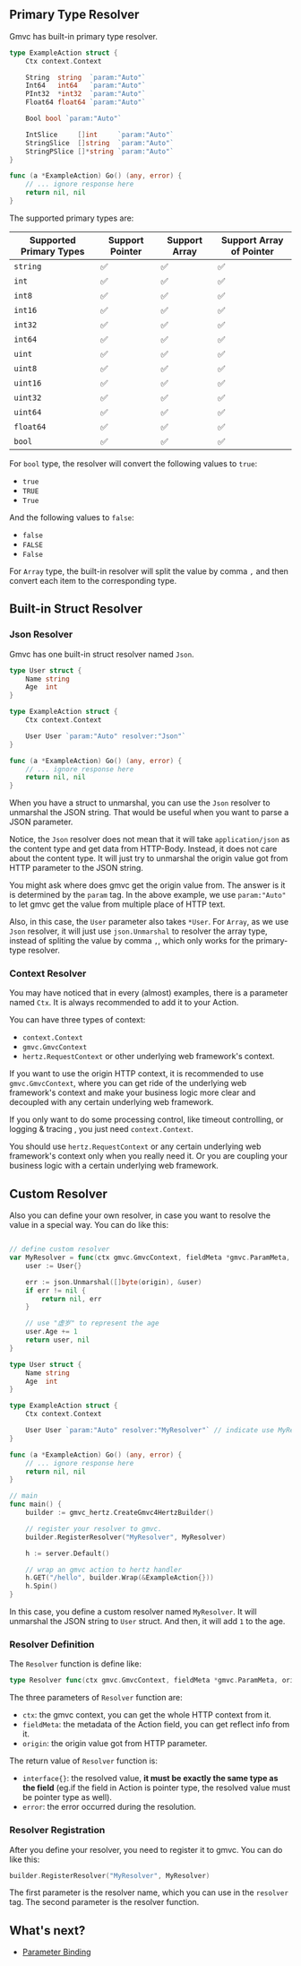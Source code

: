 ## Primary Type Resolver

Gmvc has built-in primary type resolver.

```go
type ExampleAction struct {
	Ctx context.Context

	String  string  `param:"Auto"`
	Int64   int64   `param:"Auto"`
	PInt32  *int32  `param:"Auto"`
	Float64 float64 `param:"Auto"`

	Bool bool `param:"Auto"`

	IntSlice     []int     `param:"Auto"`
	StringSlice  []string  `param:"Auto"`
	StringPSlice []*string `param:"Auto"`
}

func (a *ExampleAction) Go() (any, error) {
	// ... ignore response here
    return nil, nil
}
```

The supported primary types are:

| Supported Primary Types      | Support Pointer | Support Array | Support Array of Pointer |
| ----------- | ----------- | ----------- | ----------- |
| `string`    | ✅ | ✅ | ✅ |
| `int`       | ✅ | ✅ | ✅ |
| `int8`      | ✅ | ✅ | ✅ |
| `int16`     | ✅ | ✅ | ✅ |
| `int32`     | ✅ | ✅ | ✅ |
| `int64`     | ✅ | ✅ | ✅ |
| `uint`      | ✅ | ✅ | ✅ |
| `uint8`     | ✅ | ✅ | ✅ |
| `uint16`    | ✅ | ✅ | ✅ |
| `uint32`    | ✅ | ✅ | ✅ |
| `uint64`    | ✅ | ✅ | ✅ |
| `float64`   | ✅ | ✅ | ✅ |
| `bool`      | ✅ | ✅ | ✅ |

For `bool` type, the resolver will convert the following values to `true`:

- `true`
- `TRUE`
- `True`

And the following values to `false`:

- `false`
- `FALSE`
- `False`

For `Array` type, the built-in resolver will split the value by comma `,` and then convert each item to the corresponding type.

## Built-in Struct Resolver

### Json Resolver

Gmvc has one built-in struct resolver named `Json`.

```go
type User struct {
	Name string
	Age  int
}

type ExampleAction struct {
	Ctx context.Context

	User User `param:"Auto" resolver:"Json"`
}

func (a *ExampleAction) Go() (any, error) {
	// ... ignore response here
    return nil, nil
}
```

When you have a struct to unmarshal, you can use the `Json` resolver to unmarshal the JSON string. That would be useful when you want to parse a JSON parameter.

Notice, the `Json` resolver does not mean that it will take `application/json` as the content type and get data from HTTP-Body. Instead, it does not care about the content type. It will just try to unmarshal the origin value got from HTTP parameter to the JSON string.

You might ask where does gmvc get the origin value from. The answer is it is determined by the `param` tag. In the above example, we use `param:"Auto"` to let gmvc get the value from multiple place of HTTP text.

Also, in this case, the `User` parameter also takes `*User`. For `Array`, as we use `Json` resolver, it will just use `json.Unmarshal` to resolver the array type, instead of spliting the value by comma `,`, which only works for the primary-type resolver.

### Context Resolver

You may have noticed that in every (almost) examples, there is a parameter named `Ctx`. It is always recommended to add it to your Action. 

You can have three types of context:

- `context.Context`
- `gmvc.GmvcContext`
- `hertz.RequestContext` or other underlying web framework's context.

If you want to use the origin HTTP context, it is recommended to use `gmvc.GmvcContext`, where you can get ride of the underlying web framework's context and make your business logic more clear and decoupled with any certain underlying web framework.

If you only want to do some processing control, like timeout controlling, or logging & tracing , you just need `context.Context`.

You should use `hertz.RequestContext` or any certain underlying web framework's context only when you really need it. Or you are coupling your business logic with a certain underlying web framework.


## Custom Resolver

Also you can define your own resolver, in case you want to resolve the value in a special way. You can do like this:

```go

// define custom resolver
var MyResolver = func(ctx gmvc.GmvcContext, fieldMeta *gmvc.ParamMeta, origin string) (interface{}, error) {
	user := User{}

	err := json.Unmarshal([]byte(origin), &user)
	if err != nil {
		return nil, err
	}

    // use "虚岁" to represent the age
	user.Age += 1
	return user, nil
}

type User struct {
	Name string
	Age  int
}

type ExampleAction struct {
	Ctx context.Context

	User User `param:"Auto" resolver:"MyResolver"` // indicate use MyResolver to resolve User parameter
}

func (a *ExampleAction) Go() (any, error) {
	// ... ignore response here
    return nil, nil
}

// main
func main() {
	builder := gmvc_hertz.CreateGmvc4HertzBuilder()

    // register your resolver to gmvc.
	builder.RegisterResolver("MyResolver", MyResolver)

	h := server.Default()

	// wrap an gmvc action to hertz handler
	h.GET("/hello", builder.Wrap(&ExampleAction{}))
	h.Spin()
}

```

In this case, you define a custom resolver named `MyResolver`. It will unmarshal the JSON string to `User` struct. And then, it will add `1` to the age.

### Resolver Definition

The `Resolver` function is define like:

```go
type Resolver func(ctx gmvc.GmvcContext, fieldMeta *gmvc.ParamMeta, origin string) (interface{}, error)
```

The three parameters of `Resolver` function are:

- `ctx`: the gmvc context, you can get the whole HTTP context from it.
- `fieldMeta`: the metadata of the Action field, you can get reflect info from it.
- `origin`: the origin value got from HTTP parameter.

The return value of `Resolver` function is:

- `interface{}`: the resolved value, **it must be exactly the same type as the field** (eg.if the field in Action is pointer type, the resolved value must be pointer type as well).
- `error`: the error occurred during the resolution.

### Resolver Registration

After you define your resolver, you need to register it to gmvc. You can do like this:

```go
builder.RegisterResolver("MyResolver", MyResolver)
```

The first parameter is the resolver name, which you can use in the `resolver` tag. The second parameter is the resolver function.

## What's next?

- [Parameter Binding](https://github.com/zhengrenjie/gmvc/tree/main/.wiki/3-Parameter-Binding.md)
